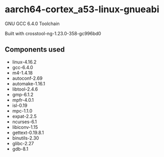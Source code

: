# aarch64-cortex_a53-linux-gnueabi

GNU GCC 6.4.0 Toolchain

Built with crosstool-ng-1.23.0-358-gc996bd0

## Components used

- linux-4.16.2
- gcc-6.4.0
- m4-1.4.18
- autoconf-2.69
- automake-1.16.1
- libtool-2.4.6
- gmp-6.1.2
- mpfr-4.0.1
- isl-0.19
- mpc-1.1.0
- expat-2.2.5
- ncurses-6.1
- libiconv-1.15
- gettext-0.19.8.1
- binutils-2.30
- glibc-2.27
- gdb-8.1

